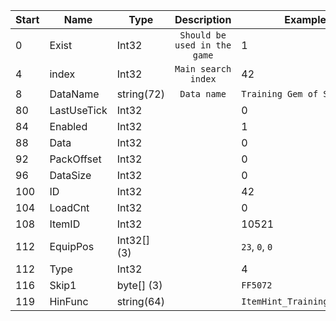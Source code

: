 |Start|Name|Type|Description|Example|
|---|---|---|:---:|---|
|0|Exist|Int32|`Should be used in the game`|1|
|4|index|Int32|`Main search index`|42|
|8|DataName|string(72)|`Data name`|`Training Gem of Striking`|
|80|LastUseTick|Int32||0|
|84|Enabled|Int32||1|
|88|Data|Int32||0|
|92|PackOffset|Int32||0|
|96|DataSize|Int32||0|
|100|ID|Int32||42|
|104|LoadCnt|Int32||0|
|108|ItemID|Int32||10521|
|112|EquipPos|Int32[] (3)||`23`, `0`, `0`|
|112|Type|Int32||4|
|116|Skip1|byte[] (3)||`FF5072`|
|119|HinFunc|string(64)||`ItemHint_TrainingStriking`|
